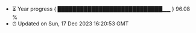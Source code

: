- ⏳ Year progress { ████████████████████████████▁▁ } 96.08 %
- ⏰ Updated on Sun, 17 Dec 2023 16:20:53 GMT

